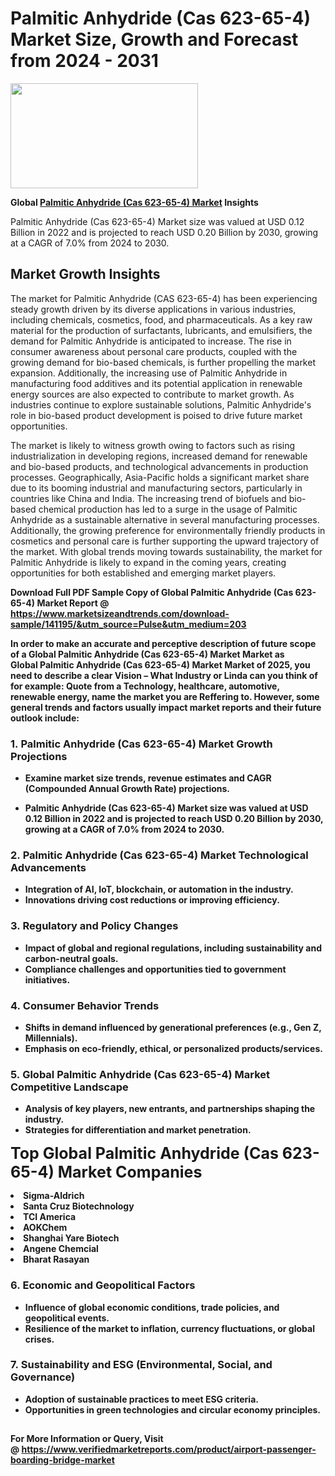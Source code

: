 <H1>Palmitic Anhydride (Cas 623-65-4) Market Size, Growth and Forecast from 2024 - 2031</H1><img class="aligncenter size-medium wp-image-584254" src="https://thirdeyenews.in/wp-content/uploads/2024/09/Global-Market-Research-300x168.jpeg" alt="" width="300" height="168" /><p><strong>Global&nbsp;<a href="https://www.marketsizeandtrends.com/download-sample/141195/&amp;utm_source=Pulse&amp;utm_medium=203">Palmitic Anhydride (Cas 623-65-4) Market</a> Insights</strong></p><p>Palmitic Anhydride (Cas 623-65-4) Market size was valued at USD 0.12 Billion in 2022 and is projected to reach USD 0.20 Billion by 2030, growing at a CAGR of 7.0% from 2024 to 2030.</p><p><h2>Market Growth Insights</h2> <p>The market for Palmitic Anhydride (CAS 623-65-4) has been experiencing steady growth driven by its diverse applications in various industries, including chemicals, cosmetics, food, and pharmaceuticals. As a key raw material for the production of surfactants, lubricants, and emulsifiers, the demand for Palmitic Anhydride is anticipated to increase. The rise in consumer awareness about personal care products, coupled with the growing demand for bio-based chemicals, is further propelling the market expansion. Additionally, the increasing use of Palmitic Anhydride in manufacturing food additives and its potential application in renewable energy sources are also expected to contribute to market growth. As industries continue to explore sustainable solutions, Palmitic Anhydride's role in bio-based product development is poised to drive future market opportunities.</p> <p><strong></strong></p> <p>The market is likely to witness growth owing to factors such as rising industrialization in developing regions, increased demand for renewable and bio-based products, and technological advancements in production processes. Geographically, Asia-Pacific holds a significant market share due to its booming industrial and manufacturing sectors, particularly in countries like China and India. The increasing trend of biofuels and bio-based chemical production has led to a surge in the usage of Palmitic Anhydride as a sustainable alternative in several manufacturing processes. Additionally, the growing preference for environmentally friendly products in cosmetics and personal care is further supporting the upward trajectory of the market. With global trends moving towards sustainability, the market for Palmitic Anhydride is likely to expand in the coming years, creating opportunities for both established and emerging market players.</p> <p><strong></p><p><span class=""><strong>Download Full PDF Sample Copy of Global Palmitic Anhydride (Cas 623-65-4) Market Report</strong> @ <a href="https://www.marketsizeandtrends.com/download-sample/141195/&amp;utm_source=Pulse&amp;utm_medium=203" target="_blank">https://www.marketsizeandtrends.com/download-sample/141195/&amp;utm_source=Pulse&amp;utm_medium=203</a></span></p><p>In order to make an accurate and perceptive description of future scope of a Global&nbsp;Palmitic Anhydride (Cas 623-65-4) Market Market as Global&nbsp;Palmitic Anhydride (Cas 623-65-4) Market Market of 2025, you need to describe a clear Vision &ndash; What Industry or Linda can you think of for example: Quote from a Technology, healthcare, automotive, renewable energy, name the market you are Reffering to. However, some general trends and factors usually impact market reports and their future outlook include:</p><h3>1.&nbsp;<strong>Palmitic Anhydride (Cas 623-65-4) Market Growth Projections</strong></h3><ul><li>Examine market size trends, revenue estimates and CAGR (Compounded Annual Growth Rate) projections.</li><li><p>Palmitic Anhydride (Cas 623-65-4) Market size was valued at USD 0.12 Billion in 2022 and is projected to reach USD 0.20 Billion by 2030, growing at a CAGR of 7.0% from 2024 to 2030.</p></li></ul><h3>2.&nbsp;<strong>Palmitic Anhydride (Cas 623-65-4) Market Technological Advancements</strong></h3><ul><li>Integration of AI, IoT, blockchain, or automation in the industry.</li><li>Innovations driving cost reductions or improving efficiency.</li></ul><h3>3.&nbsp;<strong>Regulatory and Policy Changes</strong></h3><ul><li>Impact of global and regional regulations, including sustainability and carbon-neutral goals.</li><li>Compliance challenges and opportunities tied to government initiatives.</li></ul><h3>4.&nbsp;<strong>Consumer Behavior Trends</strong></h3><ul><li>Shifts in demand influenced by generational preferences (e.g., Gen Z, Millennials).</li><li>Emphasis on eco-friendly, ethical, or personalized products/services.</li></ul><h3>5.&nbsp;<strong>Global Palmitic Anhydride (Cas 623-65-4) Market Competitive Landscape</strong></h3><ul><li>Analysis of key players, new entrants, and partnerships shaping the industry.</li><li>Strategies for differentiation and market penetration.</li></ul><p data-pm-slice="1 1 []"><span style="color: inherit; font-family: inherit; font-size: 25px;">Top Global Palmitic Anhydride (Cas 623-65-4) Market Companies</span></p><div class="" data-test-id=""><p><li>Sigma-Aldrich</li><li> Santa Cruz Biotechnology</li><li> TCI America</li><li> AOKChem</li><li> Shanghai Yare Biotech</li><li> Angene Chemcial</li><li> Bharat Rasayan</li></p></div><h3>6.&nbsp;<strong>Economic and Geopolitical Factors</strong></h3><ul><li>Influence of global economic conditions, trade policies, and geopolitical events.</li><li>Resilience of the market to inflation, currency fluctuations, or global crises.</li></ul><h3>7.&nbsp;<strong>Sustainability and ESG (Environmental, Social, and Governance)</strong></h3><ul><li>Adoption of sustainable practices to meet ESG criteria.</li><li>Opportunities in green technologies and circular economy principles.</li></ul><h2><strong style="font-size: 14px;">For More Information or Query, Visit @&nbsp;</strong><a style="background-color: #ffffff; font-size: 14px;" href="https://www.marketsizeandtrends.com/report/palmitic-anhydride-cas-623-65-4-market/" target="_blank">https://www.verifiedmarketreports.com/product/airport-passenger-boarding-bridge-market</a></h2>

